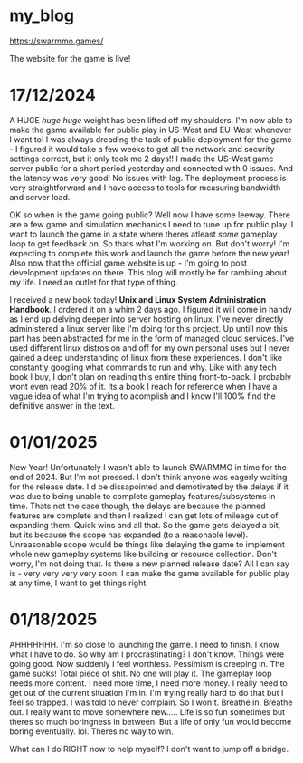# my_blog


https://swarmmo.games/

The website for the game is live! 

# 17/12/2024

A HUGE *huge* *huge* weight has been lifted off my shoulders. I'm now able to make the game available for public play in US-West and EU-West whenever I want to! I was always dreading the task of public deployment for the game - I figured it would take a few weeks to get all the network and security settings correct, but it only took me 2 days!! I made the US-West game server public for a short period yesterday and connected with 0 issues. And the latency was very good! No issues with lag. The deployment process is very straightforward and I have access to tools for measuring bandwidth and server load. 

OK so when is the game going public? Well now I have some leeway. There are a few game and simulation mechanics I need to tune up for public play. I want to launch the game in a state where theres atleast *some* gameplay loop to get feedback on. So thats what I'm working on. But don't worry! I'm expecting to complete this work and launch the game before the new year! 
Also now that the official game website is up - I'm going to post development updates on there. This blog will mostly be for rambling about my life. I need an outlet for that type of thing. 

I received a new book today! **Unix and Linux System Administration Handbook**. I ordered it on a whim 2 days ago. I figured it will come in handy as I end up delving deeper into server hosting on linux. I've never directly administered a linux server like I'm doing for this project. Up untill now this part has been abstracted for me in the form of managed cloud services. I've used different linux distros on and off for my own personal uses but I never gained a deep understanding of linux from these experiences. I don't like constantly googling what commands to run and why. 
Like with any tech book I buy, I don't plan on reading this entire thing front-to-back. I probably wont even read 20% of it. Its a book I reach for reference when I have a vague idea of what I'm trying to acomplish and I know I'll 100% find the definitive answer in the text. 


# 01/01/2025

New Year! Unfortunately I wasn't able to launch SWARMMO in time for the end of 2024. But I'm not pressed. I don't think anyone was eagerly waiting for the release date. I'd be dissapointed and demotivated by the delays if it was due to being unable to complete gameplay features/subsystems in time. Thats not the case though, the delays are because the planned features are complete and then I realized I can get lots of mileage out of expanding them. Quick wins and all that. So the game gets delayed a bit, but its because the scope has expanded (to a reasonable level). Unreasonable scope would be things like delaying the game to implement whole new gameplay systems like building or resource collection. Don't worry, I'm not doing that. Is there a new planned release date? All I can say is - very very very very soon. I can make the game available for public play at any time, I want to get things right. 

# 01/18/2025

AHHHHHHH. I'm so close to launching the game. I need to finish. I know what I have to do. So why am I procrastinating? I don't know. Things were going good. Now suddenly I feel worthless. Pessimism is creeping in. The game sucks! Total piece of shit. No one will play it. The gameplay loop needs more content. I need more time, I need more money. I really need to get out of the current situation I'm in. I'm trying really hard to do that but I feel so trapped. I was told to never complain. So I won't. Breathe in. Breathe out. I really want to move somewhere new..... Life is so fun sometimes but theres so much boringness in between. But a life of only fun would become boring eventually. lol. Theres no way to win.

What can I do RIGHT now to help myself? I don't want to jump off a bridge. 
